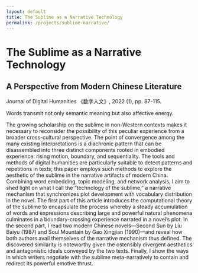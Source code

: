 ```yaml
---
layout: default
title: The Sublime as a Narrative Technology
permalink: /projects/sublime-narrative/
---
```


# The Sublime as a Narrative Technology

## A Perspective from Modern Chinese Literature

Journal of Digital Humanities 《数字人文》, 2022 (1), pp. 87-115.

Words transmit not only semantic meaning but also affective energy.

The growing scholarship on the sublime in non-Western contexts makes it necessary to reconsider the possibility of this peculiar experience from a broader cross-cultural perspective. The point of convergence among the many existing interpretations is a diachronic pattern that can be disassembled into three distinct components rooted in embodied experience: rising motion, boundary, and sequentiality. The tools and methods of digital humanities are particularly suitable to detect patterns and repetitions in texts; this paper employs such methods to explore the aesthetic of the sublime in the narrative artifacts of modern China. Combining word embedding, topic modeling, and network analysis, I aim to shed light on what I call the “technology of the sublime,” a narrative mechanism that synchronizes plot development with vocabulary distribution in the novel. The first part of this article introduces the computational theory of the sublime to encapsulate the process whereby a steady accumulation of words and expressions describing large and powerful natural phenomena culminates in a boundary-crossing experience narrated in a novel’s plot. In the second part, I read two modern Chinese novels—Second Sun by Liu Baiyu (1987) and Soul Mountain by Gao Xingjian (1990)—and reveal how both authors avail themselves of the narrative mechanism thus defined. The discovered similarity is noteworthy given the ostensibly divergent aesthetics and antagonistic ideals conveyed by the two texts. Finally, I show the ways in which writers negotiate with the sublime meta-narratively to contain and redirect its powerful emotive thrust.